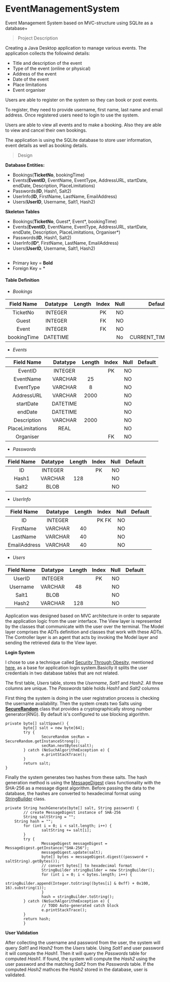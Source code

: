 # EventManagementSystem
Event Management System based on MVC-structure using SQLite as a database+

> Project Description

Creating a Java Desktop application to manage various events. The application
collects the followind details:
* Title and description of the event
* Type of the event (online or physical)
* Address of the event
* Date of the event
* Place limitations
* Event organiser

Users are able to register on the system so they can book or post events.

To register, they need to provide username, first name, last name and email
address. Once registered users need to login to use the system.

Users are able to view all events and to make a booking. Also they are able to
view and cancel their own bookings.

The application is using the SQLite database to store user information, event
details as well as booking details.


> Design

**Database Entities:**
* Bookings(**TicketNo**, bookingTime)
* Events(**EventID**, EventName, EventType, AddressURL, startDate, endDate, Description, PlaceLimitations)
* Passwords(**ID**, Hash1, Salt2)
* UserInfo(**ID**, FirstName, LastName, EmailAddress)
* Users(**UserID**, Username, Salt1, Hash2)


**Skeleton Tables**
* Bookings(**TicketNo**, Guest*, Event*, bookingTime)
* Events(**EventID**, EventName, EventType, AddressURL, startDate, endDate, Description, PlaceLimitations, Organiser*) 
* Passwords(**ID**, Hash1, Salt2)
* UserInfo(**ID**\*, FirstName, LastName, EmailAddress)
* Users(**UserID**, Username, Salt1, Hash2)

## 
- Primary key = **Bold**
- Foreign Key = *


#### Table Definition
* *Bookings*

| Field Name        | Datatype       |  Length |Index | Null  |  Default        |
| :---------------: | :------------: |:-------:|:---: | :---: |:-------------:  | 
| TicketNo          |  INTEGER       |         |  PK  |NO     |                 |
|  Guest            | INTEGER        |         |  FK  |  NO   |                 |
|  Event            | INTEGER        |         |  FK  |NO     |                 |
|  bookingTime      | DATETIME       |         |      | No    |CURRENT_TIMESTAMP|

* *Events*

| Field Name        | Datatype       |  Length |Index | Null  |  Default        |
| :---------------: | :------------: |:-------:|:---: | :---: |:-------------:  | 
| EventID           |  INTEGER       |         |  PK  |NO     |                 |
|  EventName        | VARCHAR        |  25     |      |  NO   |                 |
|  EventType        | VARCHAR        |   8     |      |NO     |                 |
|  AddressURL       | VARCHAR        |  2000   |      | NO    |                 |
|  startDate        | DATETIME       |         |      |  NO   |                 |
|  endDate          | DATETIME       |         |      |NO     |                 |
|  Description      | VARCHAR        |  2000   |      | NO    |                 |
|  PlaceLimitations | REAL           |         |      |NO     |                 |
|  Organiser        |                |         | FK   | NO    |                 |


* *Passwords*

| Field Name        | Datatype       |  Length |Index | Null  |  Default        |
| :---------------: | :------------: |:-------:|:---: | :---: |:-------------:  | 
| ID                |  INTEGER       |         |  PK  |NO     |                 |
|  Hash1            | VARCHAR        |   128   |      |  NO   |                 |
|  Salt2            | BLOB           |         |      |NO     |                 |


* *UserInfo*

| Field Name        | Datatype       |  Length |Index | Null  |  Default        |
| :---------------: | :------------: |:-------:|:---: | :---: |:-------------:  | 
| ID                |  INTEGER       |         |PK FK |NO     |                 |
|  FirstName        | VARCHAR        | 40      |      |  NO   |                 |
|  LastName         | VARCHAR        | 40      |      |NO     |                 |
|  EmailAddress     | VARCHAR        | 40      |      | NO    |                 |


* *Users*

| Field Name        | Datatype       |  Length |Index | Null  |  Default        |
| :---------------: | :------------: |:-------:|:---: | :---: |:-------------:  | 
| UserID            |  INTEGER       |         |  PK  |NO     |                 |
|  Username         | VARCHAR        | 48      |      |  NO   |                 |
|  Salt1            | BLOB           |         |      |NO     |                 |
|  Hash2            | VARCHAR        |  128    |      | NO    |                 |




Application was designed based on MVC architecture in order to separate the application logic from the user interface. The View layer is represented by the
classes that communicate  with the user over the terminal. The Model layer comprises the ADTs definition and classes that work with these
ADTs.
The Controller layer is an agent that acts by invoking the Model layer and
sending the retrieved data to the View layer.

**Login System**

I chose to use a technique called [Security Through Obesity](https://opine.me/a-better-way-to-store-password-hashes/), mentioned [here](https://thezaz.com/blog/storing_passwords_securely_wit), as a base for application login system.Basiclly it splits the user credentials in two database tables that are not related.

The first table, *Users* table, stores the *Username*, *Salt1* and *Hash2*. All three columns are unique. The *Passwords* table holds *Hash1* and *Salt2* columns

First thing the system is doing in the user registration process is checking the username availability. Then the system creats two Salts using [**SecureRandom**](https://docs.oracle.com/javase/8/docs/api/java/security/SecureRandom.html#getInstanceStrong--) class that provides a cryptographically strong number generator(RNG). By default is's configured to use blocking algorithm.
```
private byte[] saltSpawn() {
        byte[] salt = new byte[64];
        try {
                SecureRandom secRan = SecureRandom.getInstanceStrong();
                secRan.nextBytes(salt);
        } catch (NoSuchAlgorithmException e) {
                e.printStackTrace();
        }
        return salt;
}
```

Finally the system generates two hashes from these salts. The hash generation method is using the [MessageDigest](https://docs.oracle.com/javase/8/docs/api/java/security/MessageDigest.html) class functionality  with the SHA-256 as a message digest algorithm. Before passing the data to the database, the hashes are converted to hexadecimal format using [StringBuilder](https://docs.oracle.com/javase/7/docs/api/java/lang/StringBuilder.html) class.

```
private String hashGenerate(byte[] salt, String password) {
        // create MessageDigest instance of SHA-256
        String saltString = "";
    String hash = "";
        for (int i = 0; i < salt.length; i++) {
                saltString += salt[i];
        }
        try {
                MessageDigest messageDigest = MessageDigest.getInstance("SHA-256");
                messageDigest.update(salt);
                byte[] bytes = messageDigest.digest((password + saltString).getBytes());
                // convert bytes[] to hexadecimal format
                StringBuilder stringBuilder = new StringBuilder();
                for (int i = 0; i < bytes.length; i++) {
                        stringBuilder.append(Integer.toString((bytes[i] & 0xff) + 0x100, 16).substring(1));
                }
                hash = stringBuilder.toString();
        } catch (NoSuchAlgorithmException e) {
                // TODO Auto-generated catch block
                e.printStackTrace();
        }
        return hash;
        }
```

**User Validation**

After collecting the username and password from the user, the system will query *Salt1* and *Hash2* from the *Users* table. Using *Salt1* and user password it will compute the *Hash1*. Then it will query the *Passwords* table for computed *Hash1*. If found, the system will compute the *Hash2* using the user password and the matching *Salt2* from the *Passwords* table. If the computed *Hash2* mathces the *Hash2* stored in the database, user is validated.
